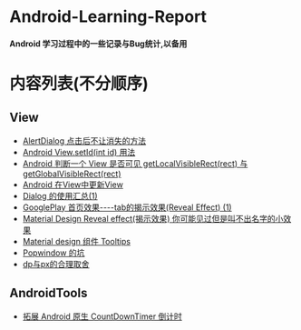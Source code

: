 # Android-Learning-Report

#### Android 学习过程中的一些记录与Bug统计,以备用 ####

# 内容列表(不分顺序)

## View
- [AlertDialog 点击后不让消失的方法](https://github.com/didikee/Android-Learning-Report/blob/master/View/AlertDialog%20%E7%82%B9%E5%87%BB%E5%90%8E%E4%B8%8D%E8%AE%A9%E6%B6%88%E5%A4%B1%E7%9A%84%E6%96%B9%E6%B3%95.md)
- [Android View.setId(int id) 用法](https://github.com/didikee/Android-Learning-Report/blob/master/View/Android%20View.setId(int%20id)%20%E7%94%A8%E6%B3%95.md)
- [Android 判断一个 View 是否可见 getLocalVisibleRect(rect) 与 getGlobalVisibleRect(rect)](https://github.com/didikee/Android-Learning-Report/blob/master/View/Android%20%E5%88%A4%E6%96%AD%E4%B8%80%E4%B8%AA%20View%20%E6%98%AF%E5%90%A6%E5%8F%AF%E8%A7%81%20getLocalVisibleRect(rect)%20%E4%B8%8E%20getGlobalVisibleRect(rect).md)
- [Android 在View中更新View](https://github.com/didikee/Android-Learning-Report/blob/master/View/Android%20%E5%9C%A8View%E4%B8%AD%E6%9B%B4%E6%96%B0View.md)
- [Dialog 的使用汇总(1)](https://github.com/didikee/Android-Learning-Report/blob/master/View/Dialog%20%E7%9A%84%E4%BD%BF%E7%94%A8%E6%B1%87%E6%80%BB(1).md)
- [GooglePlay 首页效果----tab的揭示效果(Reveal Effect) (1)](https://github.com/didikee/Android-Learning-Report/blob/master/View/GooglePlay%20%E9%A6%96%E9%A1%B5%E6%95%88%E6%9E%9C----tab%E7%9A%84%E6%8F%AD%E7%A4%BA%E6%95%88%E6%9E%9C(Reveal%20Effect)%20(1).md)
- [Material Design Reveal effect(揭示效果) 你可能见过但是叫不出名字的小效果](https://github.com/didikee/Android-Learning-Report/blob/master/View/Material%20Design%20Reveal%20effect(%E6%8F%AD%E7%A4%BA%E6%95%88%E6%9E%9C)%20%E4%BD%A0%E5%8F%AF%E8%83%BD%E8%A7%81%E8%BF%87%E4%BD%86%E6%98%AF%E5%8F%AB%E4%B8%8D%E5%87%BA%E5%90%8D%E5%AD%97%E7%9A%84%E5%B0%8F%E6%95%88%E6%9E%9C.md)
- [Material design 组件 Tooltips](https://github.com/didikee/Android-Learning-Report/blob/master/View/Material%20design%20%E7%BB%84%E4%BB%B6%20Tooltips.md)
- [Popwindow 的坑](https://github.com/didikee/Android-Learning-Report/blob/master/View/Popwindow%20%E7%9A%84%E5%9D%91.md)
- [dp与px的合理取舍](https://github.com/didikee/Android-Learning-Report/blob/master/View/dp%E4%B8%8Epx%E7%9A%84%E5%90%88%E7%90%86%E5%8F%96%E8%88%8D.md)

## AndroidTools
- [拓展 Android 原生 CountDownTimer 倒计时](https://github.com/didikee/Android-Learning-Report/blob/master/AndroidTools/%E6%8B%93%E5%B1%95%20Android%20%E5%8E%9F%E7%94%9F%20CountDownTimer%20%E5%80%92%E8%AE%A1%E6%97%B6.md)

